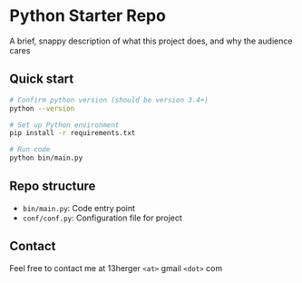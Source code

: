 # Python Starter Repo

A brief, snappy description of what this project does, and why the audience cares

## Quick start

```bash
# Confirm python version (should be version 3.4+)
python --version

# Set up Python environment
pip install -r requirements.txt

# Run code
python bin/main.py
```

## Repo structure

 - `bin/main.py`: Code entry point
 - `conf/conf.py`: Configuration file for project

## Contact
Feel free to contact me at 13herger `<at>` gmail `<dot>` com
